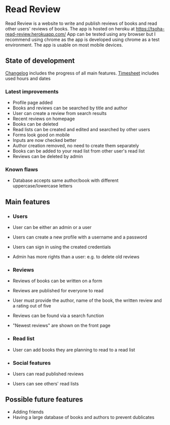 # Read Review

 Read Review is a website to write and publish reviews of books and read other users' reviews of books.
 The app is hosted on heroku at https://tsoha-read-review.herokuapp.com/
 App can be tested using any browser but I recommend using chrome as the app is developed using chrome as a test environment.
 The app is usable on most mobile devices.

## State of development
[Changelog](https://github.com/evahteri/Read-Review/blob/main/documentation/changelog.md) includes the progress of all main features.
[Timesheet](https://github.com/evahteri/Read-Review/blob/main/documentation/timesheet.md) includes used hours and dates


### Latest improvements
 - Profile page added
 - Books and reviews can be searched by title and author
 - User can create a review from search results
 - Recent reviews on homepage
 - Books can be deleted
 - Read lists can be created and edited and searched by other users
 - Forms look good on mobile
 - Inputs are now checked better
 - Author creation removed, no need to create them separately
 - Books can be added to your read list from other user's read list
 - Reviews can be deleted by admin
 

 ### Known flaws
 - Database accepts same author/book with different uppercase/lowercase letters

## Main features

 - ### Users
 - User can be either an admin or a user
 - Users can create a new profile with a username and a password
 - Users can sign in using the created credentials
 - Admin has more rights than a user: e.g. to delete old reviews 
 
 - ### Reviews
 - Reviews of books can be written on a form
 - Reviews are published for everyone to read
 - User must provide the author, name of the book, the written review and a rating out of five
 - Reviews can be found via a search function
 - "Newest reviews" are shown on the front page
 
 - ### Read list
 - User can add books they are planning to read to a read list
 
 - ### Social features
 - Users can read published reviews
 - Users can see others' read lists
 
 ## Possible future features
 - Adding friends
 - Having a large database of books and authors to prevent dublicates
